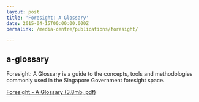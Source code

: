 ```yaml
---
layout: post
title: 'Foresight: A Glossary'
date: 2015-04-15T00:00:00.000Z
permalink: /media-centre/publications/foresight/

---
```

a-glossary
---


   
Foresight: A Glossary is a guide to the concepts, tools and methodologies commonly used in the Singapore Government foresight space.



[Foresight - A Glossary (3.8mb, pdf)](https://github.com/isomerpages/isomerpages-stratgroup/raw/master/images/PublicationImages/PDFs/csf-csc_foresight--a-glossary.pdf)


